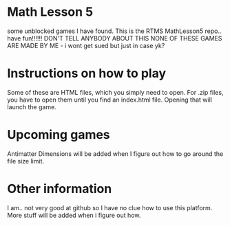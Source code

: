# Math Lesson 5
some unblocked games I have found.
This is the RTMS MathLesson5 repo.. have fun!!!!!! DON'T TELL ANYBODY ABOUT THIS
NONE OF THESE GAMES ARE MADE BY ME - i wont get sued but just in case yk?
# Instructions on how to play
Some of these are HTML files, which you simply need to open. For .zip files, you have to open them until you find an index.html file. Opening that will launch the game.
# Upcoming games
Antimatter Dimensions will be added when I figure out how to go around the file size limit.
# Other information
I am.. not very good at github so I have no clue how to use this platform. More stuff will be added when i figure out how.
